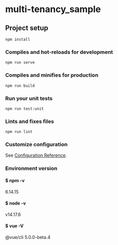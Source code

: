 # multi-tenancy_sample

## Project setup
```
npm install
```

### Compiles and hot-reloads for development
```
npm run serve
```

### Compiles and minifies for production
```
npm run build
```

### Run your unit tests
```
npm run test:unit
```

### Lints and fixes files
```
npm run lint
```

### Customize configuration
See [Configuration Reference](https://cli.vuejs.org/config/).

### Environment version

#### $ npm -v

6.14.15

#### $ node -v

v14.17.6

#### $ vue -V

@vue/cli 5.0.0-beta.4
